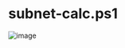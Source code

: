 # subnet-calc.ps1
![image](https://github.com/user-attachments/assets/973d1e0f-86ab-4286-b9e6-291ddca2afc2)

